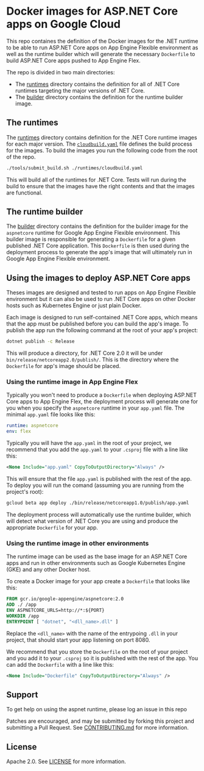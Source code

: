 # Docker images for ASP.NET Core apps on Google Cloud
This repo containes the definition of the Docker images for the .NET runtime to be able to run ASP.NET Core apps on App Engine Flexible environment as well as the runtime builder which will generate the necessary `Dockerfile` to build ASP.NET Core apps pushed to App Engine Flex.

The repo is divided in two main directories:
* The [runtimes](./runtimes) directory contains the definition for all of .NET Core runtimes targeting the major versions of .NET Core.
* The [builder](./builder) directory contains the definition for the runtime builder image.

## The runtimes
The [runtimes](./runtimes) directory contains definition for the .NET Core runtime images for each major version. The [`cloudbuild.yaml`](./runtimes/cloudbuild.yaml) file defines the build process for the images. To build the images you run the following code from the root of the repo.
```bash
./tools/submit_build.sh ./runtimes/cloudbuild.yaml
```

This will build all of the runtimes for .NET Core. Tests will run during the build to ensure that the images have the right contents and that the images are functional.

## The runtime builder
The [builder](./builder) directory contains the definition for the builder image for the `aspnetcore` runtime for Google App Engine Flexible environment. This builder image is responsible for generating a `Dockerfile` for a given published .NET Core application. This `Dockerfile` is then used during the deployment process to generate the app's image that will ultimately run in Google App Engine Flexible environment.

## Using the images to deploy ASP.NET Core apps
Theses images are designed and tested to run apps on App Engine Flexible environment but it can also be used to run .NET Core apps on other Docker hosts such as Kubernetes Engine or just plain Docker.

Each image is designed to run self-contained .NET Core apps, which means that the app must be published before you can build the app's image. To publish the app run the following command at the root of your app's project:
```bash
dotnet publish -c Release
```

This will produce a directory, for .NET Core 2.0 it will be under `bin/release/netcoreapp2.0/publish/`. This is the directory where the `Dockerfile` for app's image should be placed.

### Using the runtime image in App Engine Flex
Typically you won't need to produce a `Dockerfile` when deploying ASP.NET Core apps to App Engine Flex, the deployment process will generate one for you when you specify the `aspnetcore` runtime in your `app.yaml` file. The minimal `app.yaml` file looks like this:
```yaml
runtime: aspnetcore
env: flex
```

Typically you will have the `app.yaml` in the root of your project, we recommend that you add the `app.yaml` to your `.csproj` file with a line like this:
```XML
<None Include="app.yaml" CopyToOutputDirectory="Always" />
```

This will ensure that the file `app.yaml` is published with the rest of the app. To deploy you will run the comand (assuming you are running from the project's root):
```bash
gcloud beta app deploy ./bin/release/netcoreapp1.0/publish/app.yaml
```

The deployment process will automatically use the runtime builder, which will detect what version of .NET Core you are using and produce the appropriate `Dockerfile` for your app.

### Using the runtime image in other environments
The runtime image can be used as the base image for an ASP.NET Core apps and run in other environments such as Google Kubernetes Engine (GKE) and any other Docker host.

To create a Docker image for your app create a `Dockerfile` that looks like this:
```Dockerfile
FROM gcr.io/google-appengine/aspnetcore:2.0
ADD ./ /app
ENV ASPNETCORE_URLS=http://*:${PORT}
WORKDIR /app
ENTRYPOINT [ "dotnet", "<dll_name>.dll" ]
```

Replace the `<dll_name>` with the name of the entrypoing `.dll` in your project, that should start your app listening on port 8080.

We recommend that you store the `Dockerfile` on the root of your project and you add it to your `.csproj` so it is published with the rest of the app. You can add the `Dockerfile` with a line like this:
```XML
<None Include="Dockerfile" CopyToOutputDirectory="Always" />
```

## Support
To get help on using the aspnet runtime, please log an issue in this repo

Patches are encouraged, and may be submitted by forking this project and submitting a Pull Request. See [CONTRIBUTING.md](CONTRIBUTING.md) for more information.

## License
Apache 2.0. See [LICENSE](LICENSE) for more information.
